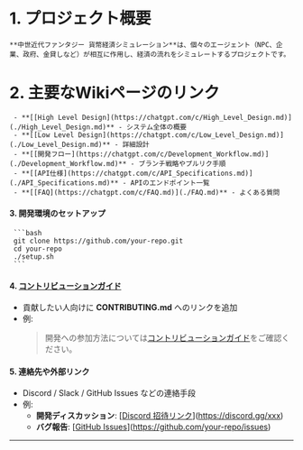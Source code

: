 # **1. プロジェクト概要**
    **中世近代ファンタジー 貨幣経済シミュレーション**は、個々のエージェント（NPC、企業、政府、金貸しなど）が相互に作用し、経済の流れをシミュレートするプロジェクトです。

# **2. 主要なWikiページのリンク**
     - **[[High Level Design](https://chatgpt.com/c/High_Level_Design.md)](./High_Level_Design.md)** - システム全体の概要  
     - **[[Low Level Design](https://chatgpt.com/c/Low_Level_Design.md)](./Low_Level_Design.md)** - 詳細設計  
     - **[[開発フロー](https://chatgpt.com/c/Development_Workflow.md)](./Development_Workflow.md)** - ブランチ戦略やプルリク手順  
     - **[[API仕様](https://chatgpt.com/c/API_Specifications.md)](./API_Specifications.md)** - APIのエンドポイント一覧  
     - **[[FAQ](https://chatgpt.com/c/FAQ.md)](./FAQ.md)** - よくある質問  

#### **3. 開発環境のセットアップ**

     ```bash
     git clone https://github.com/your-repo.git
     cd your-repo
     ./setup.sh
     ```

#### **4. [コントリビューションガイド](https://chatgpt.com/c/CONTRIBUTING.md)**
   - 貢献したい人向けに **CONTRIBUTING.md** へのリンクを追加  
   - 例:  
     > 開発への参加方法については[コントリビューションガイド](./CONTRIBUTING.md)をご確認ください。  

#### **5. 連絡先や外部リンク**
   - Discord / Slack / GitHub Issues などの連絡手段  
   - 例:  
     - **開発ディスカッション**: [[Discord 招待リンク](https://discord.gg/xxx)](https://discord.gg/xxx)  
     - **バグ報告**: [[GitHub Issues](https://github.com/your-repo/issues)](https://github.com/your-repo/issues)  

---
